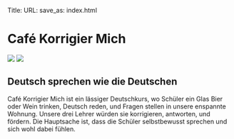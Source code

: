 Title:
URL:
save_as: index.html

<div class="fontsize_xl center_text">
  <h1>Café Korrigier Mich</h1>
  <img src="/images/cafe_left.png" />
  <img src="/images/cafe_right.png" />
  <h2>Deutsch sprechen wie die Deutschen</h2>
  Café Korrigier Mich ist ein lässiger Deutschkurs, wo Schüler ein Glas Bier 
  oder Wein trinken, Deutsch reden, und Fragen stellen in unsere enspannte 
  Wohnung. Unsere drei Lehrer würden sie korrigieren, antworten, und fördern. 
  Die Hauptsache ist, dass die Schüler selbstbewusst sprechen und sich wohl 
  dabei fühlen.
</div>

